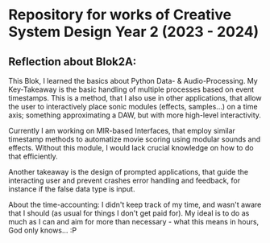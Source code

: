 # Repository for works of Creative System Design Year 2 (2023 - 2024)

## Reflection about Blok2A:

This Blok, I learned the basics about Python Data- & Audio-Processing. My Key-Takeaway is the basic handling of multiple processes based on event timestamps.
This is a method, that I also use in other applications, that allow the user to interactively place sonic modules (effects, samples...) on a time axis; something approximating a DAW, but with more high-level interactivity.

Currently I am working on MIR-based Interfaces, that employ similar timestamp methods to automatize movie scoring using modular sounds and effects.
Without this module, I would lack crucial knowledge on how to do that efficiently.

Another takeaway is the design of prompted applications, that guide the interacting user and prevent crashes error handling and feedback, for instance if the false data type is input.


About the time-accounting:
I didn't keep track of my time, and wasn't aware that I should (as usual for things I don't get paid for).
My ideal is to do as much as I can and aim for more than necessary - what this means in hours, God only knows... :P